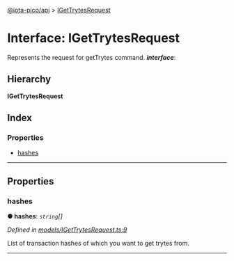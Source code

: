 [@iota-pico/api](../README.md) > [IGetTrytesRequest](../interfaces/igettrytesrequest.md)

# Interface: IGetTrytesRequest

Represents the request for getTrytes command.
*__interface__*: 

## Hierarchy

**IGetTrytesRequest**

## Index

### Properties

* [hashes](igettrytesrequest.md#hashes)

---

## Properties

<a id="hashes"></a>

###  hashes

**● hashes**: *`string`[]*

*Defined in [models/IGetTrytesRequest.ts:9](https://github.com/iota-pico/api/blob/4db1362/src/models/IGetTrytesRequest.ts#L9)*

List of transaction hashes of which you want to get trytes from.

___

